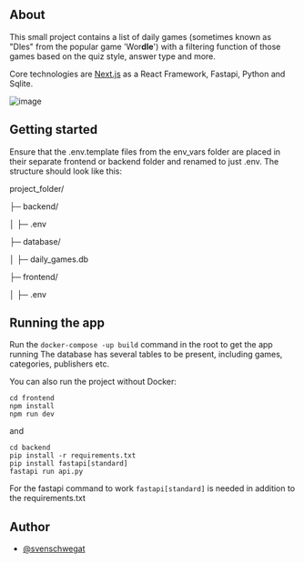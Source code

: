 ## About 
This small project contains a list of daily games (sometimes known as "Dles" from the popular game 'Wor**dle**') with a filtering function of those games based on the quiz style, answer type and more.

Core technologies are [Next.js](https://nextjs.org/) as a React Framework, Fastapi, Python and Sqlite.

![image](https://github.com/user-attachments/assets/05c6219b-86c3-4c79-b61e-aadbdd21d214)

## Getting started
Ensure that the .env.template files from the env_vars folder are placed in their separate frontend or backend folder and renamed to just .env.
The structure should look like this:

project_folder/

 ├─ backend/
 
 │  ├─ .env
 
 ├─ database/
 
 │  ├─ daily_games.db
 
 ├─ frontend/
 
 │  ├─ .env

## Running the app
Run the ```docker-compose -up build``` command in the root to get the app running
The database has several tables to be present, including games, categories, publishers etc.

You can also run the project without Docker:
```
cd frontend
npm install
npm run dev
```
and 
```
cd backend
pip install -r requirements.txt
pip install fastapi[standard]
fastapi run api.py
```
For the fastapi command to work ```fastapi[standard]``` is needed in addition to the requirements.txt

## Author
- [@svenschwegat](https://www.github.com/svenschwegat)
